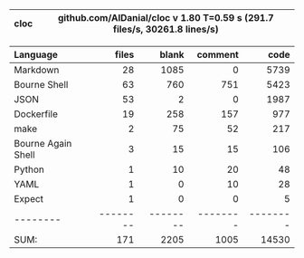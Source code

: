 
cloc|github.com/AlDanial/cloc v 1.80  T=0.59 s (291.7 files/s, 30261.8 lines/s)
--- | ---

Language|files|blank|comment|code
:-------|-------:|-------:|-------:|-------:
Markdown|28|1085|0|5739
Bourne Shell|63|760|751|5423
JSON|53|2|0|1987
Dockerfile|19|258|157|977
make|2|75|52|217
Bourne Again Shell|3|15|15|106
Python|1|10|20|48
YAML|1|0|10|28
Expect|1|0|0|5
--------|--------|--------|--------|--------
SUM:|171|2205|1005|14530
